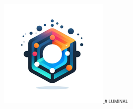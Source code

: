<br />
<div align="center">
  <a href="https://github.com/pjmarz/HELIOS">
    <img src="images/LUMINAL.png" alt="LUMINAL" width="320" height="320">
  </a># LUMINAL

